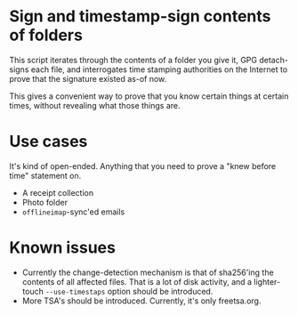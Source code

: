 # Sign and timestamp-sign contents of folders

This script iterates through the contents of a folder you give it, GPG detach-signs each file, and interrogates time stamping authorities on the Internet to prove that the signature existed as-of now.

This gives a convenient way to prove that you know certain things at certain times, without revealing what those things are.

# Use cases
It's kind of open-ended. Anything that you need to prove a "knew before time" statement on.

- A receipt collection
- Photo folder
- `offlineimap`-sync'ed emails

# Known issues

- Currently the change-detection mechanism is that of sha256'ing the contents of all affected files. That is a lot of disk activity, and a lighter-touch `--use-timestaps` option should be introduced.
- More TSA's should be introduced. Currently, it's only freetsa.org.

